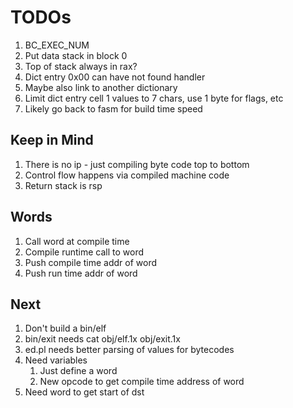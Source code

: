 # TODOs

1. BC_EXEC_NUM
1. Put data stack in block 0
1. Top of stack always in rax?
1. Dict entry 0x00 can have not found handler
1. Maybe also link to another dictionary
1. Limit dict entry cell 1 values to 7 chars, use 1 byte for flags, etc
1. Likely go back to fasm for build time speed

## Keep in Mind

1. There is no ip - just compiling byte code top to bottom
1. Control flow happens via compiled machine code
1. Return stack is rsp

## Words

1. Call word at compile time
1. Compile runtime call to word
1. Push compile time addr of word
1. Push run time addr of word

## Next

1. Don't build a bin/elf
1. bin/exit needs cat obj/elf.1x obj/exit.1x
1. ed.pl needs better parsing of values for bytecodes
1. Need variables
   1. Just define a word
   1. New opcode to get compile time address of word
1. Need word to get start of dst
